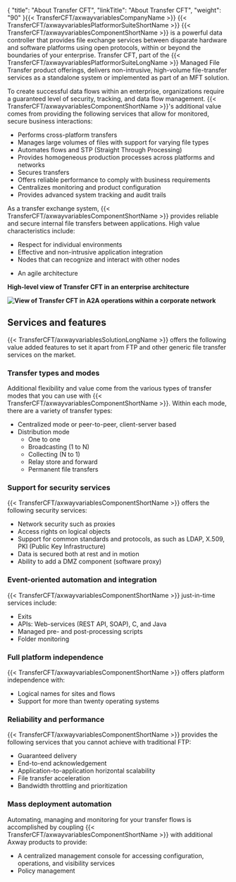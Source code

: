 {
    "title": "About Transfer CFT",
    "linkTitle": "About Transfer CFT",
    "weight": "90"
}{{< TransferCFT/axwayvariablesCompanyName  >}} {{< TransferCFT/axwayvariablesPlatformorSuiteShortName  >}} {{< TransferCFT/axwayvariablesComponentShortName  >}} is a powerful data controller that provides file exchange services between disparate hardware and software platforms using open protocols, within or beyond the boundaries of your enterprise. Transfer CFT, part of the {{< TransferCFT/axwayvariablesPlatformorSuiteLongName  >}} Managed File Transfer product offerings, delivers non-intrusive, high-volume file-transfer services as a standalone system or implemented as part of an MFT solution.

To create successful data flows within an enterprise, organizations require a guaranteed level of security, tracking, and data flow management. {{< TransferCFT/axwayvariablesComponentShortName  >}}'s additional value comes from providing the following services that allow for monitored, secure business interactions:

- Performs cross-platform transfers
- Manages large volumes of files with support for varying file types
- Automates flows and STP (Straight Through Processing)
- Provides homogeneous production processes across platforms and networks
- Secures transfers
- Offers reliable performance to comply with business requirements
- Centralizes monitoring and product configuration
- Provides advanced system tracking and audit trails

As a transfer exchange system, {{< TransferCFT/axwayvariablesComponentShortName  >}} provides reliable and secure internal file transfers between applications. High value characteristics include:

- Respect for individual environments
- Effective and non-intrusive application integration
- Nodes that can recognize and interact with other nodes

<!-- -->

- An agile architecture

********<span class="autonumber"></span>High-level view of Transfer CFT in an enterprise architecture********

****![View of Transfer CFT in A2A operations within a corporate network](/Images/TransferCFT/2013_g_TransferCFT_Corporate_Network_new.png)****

## Services and features

{{< TransferCFT/axwayvariablesSolutionLongName  >}} offers the following value added features to set it apart from FTP and other generic file transfer services on the market.

### Transfer types and modes

Additional flexibility and value come from the various types of transfer modes that you can use with {{< TransferCFT/axwayvariablesComponentShortName  >}}. Within each mode, there are a variety of transfer types:

- Centralized mode or peer-to-peer, client-server based
- Distribution mode
    -   One to one
    -   Broadcasting (1 to N)
    -   Collecting (N to 1)
    -   Relay store and forward
    -   Permanent file transfers

### Support for security services

{{< TransferCFT/axwayvariablesComponentShortName  >}} offers the following security services:

- Network security such as proxies
- Access rights on logical objects
- Support for common standards and protocols, as such as LDAP, X.509, PKI (Public Key Infrastructure)
- Data is secured both at rest and in motion
- Ability to add a DMZ component (software proxy)

### Event-oriented automation and integration

{{< TransferCFT/axwayvariablesComponentShortName  >}} just-in-time services include:

- Exits
- APIs: Web-services (REST API, SOAP), C, and Java
- Managed pre- and post-processing scripts
- Folder monitoring

### Full platform independence

{{< TransferCFT/axwayvariablesComponentShortName  >}} offers platform independence with:

- Logical names for sites and flows
- Support for more than twenty operating systems

### Reliability and performance

{{< TransferCFT/axwayvariablesComponentShortName  >}} provides the following services that you cannot achieve with traditional FTP:

- Guaranteed delivery
- End-to-end acknowledgement
- Application-to-application horizontal scalability
- File transfer acceleration
- Bandwidth throttling and prioritization

### Mass deployment automation

Automating, managing and monitoring for your transfer flows is accomplished by coupling {{< TransferCFT/axwayvariablesComponentShortName  >}} with additional Axway products to provide:

- A centralized management console for accessing configuration, operations, and visibility services
- Policy management
